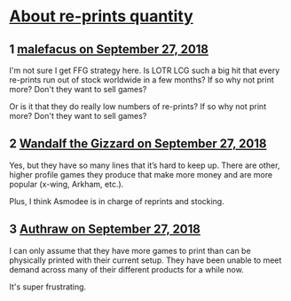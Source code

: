 # [About re-prints quantity](https://community.fantasyflightgames.com/topic/283590-about-re-prints-quantity/)

## 1 [malefacus on September 27, 2018](https://community.fantasyflightgames.com/topic/283590-about-re-prints-quantity/?do=findComment&comment=3485519)



I'm not sure I get FFG strategy here. Is LOTR LCG such a big hit that every re-prints run out of stock worldwide in a few months? If so why not print more? Don't they want to sell games?

Or is it that they do really low numbers of re-prints? If so why not print more? Don't they want to sell games?

## 2 [Wandalf the Gizzard on September 27, 2018](https://community.fantasyflightgames.com/topic/283590-about-re-prints-quantity/?do=findComment&comment=3485524)

Yes, but they have so many lines that it’s hard to keep up. There are other, higher profile games they produce that make more money and are more popular (x-wing, Arkham, etc.).

Plus, I think Asmodee is in charge of reprints and stocking.

## 3 [Authraw on September 27, 2018](https://community.fantasyflightgames.com/topic/283590-about-re-prints-quantity/?do=findComment&comment=3485896)

I can only assume that they have more games to print than can be physically printed with their current setup. They have been unable to meet demand across many of their different products for a while now.

It's super frustrating.

